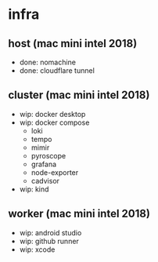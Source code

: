 # infra

## host (mac mini intel 2018)

- done: nomachine
- done: cloudflare tunnel

## cluster (mac mini intel 2018)

- wip:  docker desktop
- wip:  docker compose
	- loki
	- tempo
	- mimir
	- pyroscope
	- grafana
	- node-exporter
	- cadvisor
- wip:  kind

## worker (mac mini intel 2018)

- wip:  android studio
- wip:  github runner
- wip:  xcode
